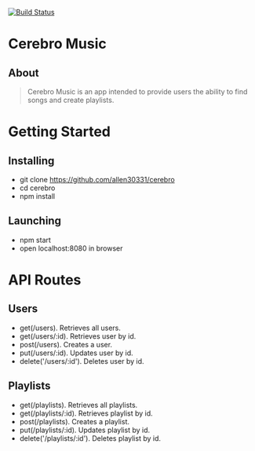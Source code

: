 [![Build Status](https://travis-ci.org/allen30331/cerebro.svg?branch=master)](https://travis-ci.org/allen30331/cerebro)

# Cerebro Music

## About
> Cerebro Music is an app intended to provide users the ability to find songs and create playlists.


# Getting Started 

## Installing 

* git clone https://github.com/allen30331/cerebro
* cd cerebro
* npm install

## Launching 

* npm start
* open localhost:8080 in browser


# API Routes

## Users

* get(/users). Retrieves all users.
* get(/users/:id). Retrieves user by id.
* post(/users). Creates a user.
* put(/users/:id). Updates user by id. 
* delete('/users/:id'). Deletes user by id. 


## Playlists

* get(/playlists). Retrieves all playlists.
* get(/playlists/:id). Retrieves playlist by id.
* post(/playlists). Creates a playlist.
* put(/playlists/:id). Updates playlist by id. 
* delete('/playlists/:id'). Deletes playlist by id.